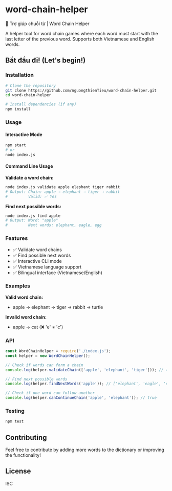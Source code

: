 # word-chain-helper

🔗 Trợ giúp chuỗi từ | Word Chain Helper

A helper tool for word chain games where each word must start with the last letter of the previous word. Supports both Vietnamese and English words.

## Bắt đầu đi! (Let's begin!)

### Installation

```bash
# Clone the repository
git clone https://github.com/nguongthienTieu/word-chain-helper.git
cd word-chain-helper

# Install dependencies (if any)
npm install
```

### Usage

#### Interactive Mode
```bash
npm start
# or
node index.js
```

#### Command Line Usage

**Validate a word chain:**
```bash
node index.js validate apple elephant tiger rabbit
# Output: Chain: apple → elephant → tiger → rabbit
#         Valid: ✅ Yes
```

**Find next possible words:**
```bash
node index.js find apple
# Output: Word: "apple"
#         Next words: elephant, eagle, egg
```

### Features

- ✅ Validate word chains
- ✅ Find possible next words 
- ✅ Interactive CLI mode
- ✅ Vietnamese language support
- ✅ Bilingual interface (Vietnamese/English)

### Examples

**Valid word chain:**
- apple → elephant → tiger → rabbit → turtle

**Invalid word chain:**  
- apple → cat (❌ 'e' ≠ 'c')

### API

```javascript
const WordChainHelper = require('./index.js');
const helper = new WordChainHelper();

// Check if words can form a chain
console.log(helper.validateChain(['apple', 'elephant', 'tiger'])); // true

// Find next possible words
console.log(helper.findNextWords('apple')); // ['elephant', 'eagle', 'egg']

// Check if one word can follow another
console.log(helper.canContinueChain('apple', 'elephant')); // true
```

### Testing

```bash
npm test
```

## Contributing

Feel free to contribute by adding more words to the dictionary or improving the functionality!

## License

ISC